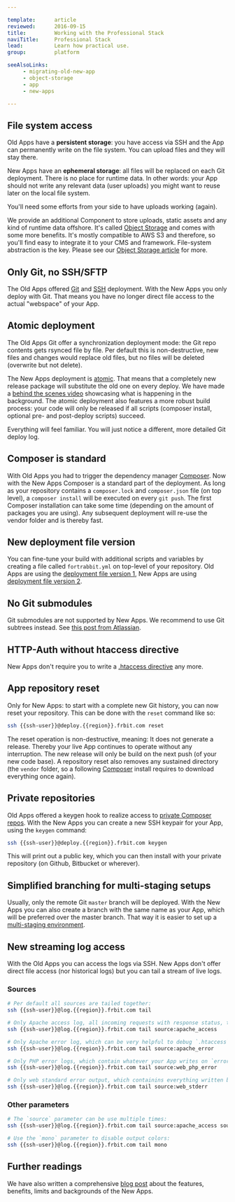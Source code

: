 ```yaml
---

template:      article
reviewed:      2016-09-15
title:         Working with the Professional Stack
naviTitle:     Professional Stack
lead:          Learn how practical use.
group:         platform

seeAlsoLinks:
     - migrating-old-new-app
     - object-storage
     - app
     - new-apps

---
```


<!-- TODO: harmonize with stacks article -->


## File system access

Old Apps have a **persistent storage**: you have access via SSH and the App can permanently write on the file system. You can upload files and they will stay there.

New Apps have an **ephemeral storage**: all files will be replaced on each Git deployment. There is no place for runtime data. In other words: your App should not write any relevant data (user uploads) you might want to reuse later on the local file system.

You'll need some efforts from your side to have uploads working (again).

We provide an additional Component to store uploads, static assets and any kind of runtime data offshore. It's called [Object Storage](/object-storage) and comes with some more benefits. It's mostly compatible to AWS S3 and therefore, so you'll find easy to integrate it to your CMS and framework. File-system abstraction is the key. Please see our [Object Storage article](/object-storage) for more.


## Only Git, no SSH/SFTP

The Old Apps offered [Git](git) and [SSH](ssh-sftp-old-app) deployment. With the New Apps you only deploy with Git. That means you have no longer direct file access to the actual "webspace" of your App.



## Atomic deployment

The Old Apps Git offer a synchronization deployment mode: the Git repo contents gets rsynced file by file. Per default this is non-destructive, new files and changes would replace old files, but no files will be deleted (overwrite but not delete).

The New Apps deployment is [atomic](http://blog.fortrabbit.com/new-apps-are-here). That means that a completely new release package will substitute the old one on every deploy. We have made a [behind the scenes video](deployment-architecture-video) showcasing what is happening in the background. The atomic deployment also features a more robust build process: your code will only be released if all scripts (composer install, optional pre- and post-deploy scripts) succeed.

Everything will feel familiar. You will just notice a different, more detailed Git deploy log.


## Composer is standard

With Old Apps you had to trigger the dependency manager [Composer](composer). Now with the New Apps Composer is a standard part of the deployment. As long as your repository contains a `composer.lock` and `composer.json` file (on top level), a `composer install` will be executed on every `git push`. The first Composer installation can take some time (depending on the amount of packages you are using). Any subsequent deployment will re-use the vendor folder and is thereby fast.


## New deployment file version

You can fine-tune your build with additional scripts and variables by creating a file called `fortrabbit.yml` on top-level of your repository. Old Apps are using the [deployment file version 1](deployment-file-v1-old-app), New Apps are using [deployment file version 2](deployment-file-v2).



## No Git submodules

Git submodules are not supported by New Apps. We recommend to use Git subtrees instead. See [this post from Atlassian](http://blogs.atlassian.com/2013/05/alternatives-to-git-submodule-git-subtree/).


## HTTP-Auth without htaccess directive

New Apps don't require you to write a [.htaccess directive](http-auth) any more.


## App repository reset

Only for New Apps: to start with a complete new Git history, you can now reset your repository. This can be done with the `reset` command like so:

```bash
ssh {{ssh-user}}@deploy.{{region}}.frbit.com reset
```

The reset operation is non-destructive, meaning: It does not generate a release. Thereby your live App continues to operate without any interruption. The new release will only be build on the next push (of your new code base). A repository reset also removes any sustained directory (the `vendor` folder, so a following [Composer](composer) install requires to download everything once again).


## Private repositories

Old Apps offered a keygen hook to realize access to [private Composer repos](private-composer-repos). With the New Apps you can create a new SSH keypair for your App, using the `keygen` command:

```bash
ssh {{ssh-user}}@deploy.{{region}}.frbit.com keygen
```

This will print out a public key, which you can then install with your private repository (on Github, Bitbucket or wherever).


## Simplified branching for multi-staging setups

Usually, only the remote Git `master` branch will be deployed. With the New Apps you can also create a branch with the same name as your App, which will be preferred over the master branch. That way it is easier to set up a [multi-staging environment](multi-staging).


## New streaming log access

With the Old Apps you can access the logs via SSH. New Apps don't offer direct file access (nor historical logs) but you can tail a stream of live logs.


### Sources

```bash
# Per default all sources are tailed together:
ssh {{ssh-user}}@log.{{region}}.frbit.com tail

# Only Apache access log, all incoming requests with response status, time-stamp, additional headers and the first line of the request:
ssh {{ssh-user}}@log.{{region}}.frbit.com tail source:apache_access

# Only Apache error log, which can be very helpful to debug `.htaccess` files or the like:
ssh {{ssh-user}}@log.{{region}}.frbit.com tail source:apache_error

# Only PHP error logs, which contain whatever your App writes on `error_log()`:
ssh {{ssh-user}}@log.{{region}}.frbit.com tail source:web_php_error

# Only web standard error output, which containins everything written by your App to `STDERR`:
ssh {{ssh-user}}@log.{{region}}.frbit.com tail source:web_stderr
```

### Other parameters

```bash
# The `source` parameter can be use multiple times:
ssh {{ssh-user}}@log.{{region}}.frbit.com tail source:apache_access source:apache_error

# Use the `mono` parameter to disable output colors:
ssh {{ssh-user}}@log.{{region}}.frbit.com tail mono
```

## Further readings

We have also written a comprehensive [blog post](http://blog.fortrabbit.com/new-apps-are-here) about the features, benefits, limits and backgrounds of the New Apps.